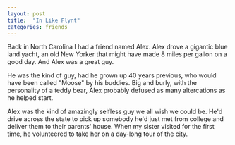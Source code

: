 ```yaml
---
layout: post
title:  "In Like Flynt"
categories: friends
---
```


Back in North Carolina I had a friend named Alex. Alex drove a gigantic
blue land yacht, an old New Yorker that might have made 8 miles per gallon
on a good day. And Alex was a great guy.

He was the kind of guy, had he grown up 40 years previous, who would
have been called "Moose" by his buddies. Big and burly, with the
personality of a teddy bear, Alex probably defused as many altercations 
as he helped start.

Alex was the kind of amazingly selfless guy we all wish we could be.
He'd drive across the state to pick up somebody he'd just met from
college and deliver them to their parents' house. When my sister visited
for the first time, he volunteered to take her on a day-long tour 
of the city.


